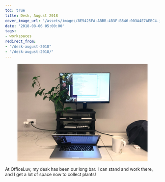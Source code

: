 ```yaml
---
toc: true
title: Desk, August 2018
cover_image_url: "/assets/images/8E5425FA-ABBB-4B3F-B546-003A4E7AEBC4.jpeg"
date: '2018-08-06 05:00:00'
tags:
- workspaces
redirect_from:
- "/desk-august-2018"
- "/desk-august-2018/"
---
```


<figure class="kg-card kg-image-card"><img src="/assets/images/8E5425FA-ABBB-4B3F-B546-003A4E7AEBC4.jpeg" /></figure>

At OfficeLuv, my desk has been our long bar. I can stand and work there, and I get a lot of space now to collect plants!

